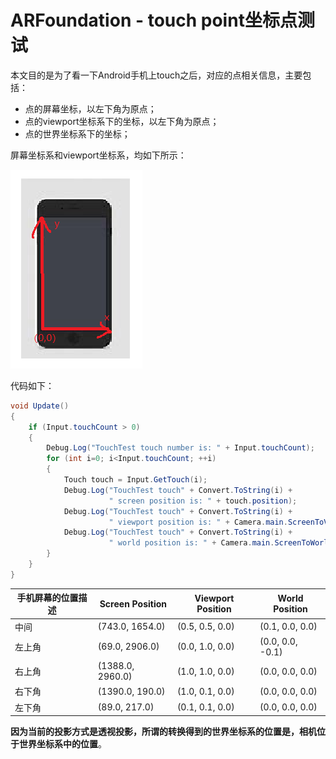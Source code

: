 # ARFoundation - touch point坐标点测试

本文目的是为了看一下Android手机上touch之后，对应的点相关信息，主要包括：

- 点的屏幕坐标，以左下角为原点；
- 点的viewport坐标系下的坐标，以左下角为原点；
- 点的世界坐标系下的坐标；

屏幕坐标系和viewport坐标系，均如下所示：

![](./image/arfoundation-position.png)

代码如下：

```c#
void Update()
{
    if (Input.touchCount > 0)
    {
        Debug.Log("TouchTest touch number is: " + Input.touchCount);
        for (int i=0; i<Input.touchCount; ++i)
        {
            Touch touch = Input.GetTouch(i);
            Debug.Log("TouchTest touch" + Convert.ToString(i) + 
                      " screen position is: " + touch.position);
            Debug.Log("TouchTest touch" + Convert.ToString(i) + 
                      " viewport position is: " + Camera.main.ScreenToViewportPoint(touch.position));
            Debug.Log("TouchTest touch" + Convert.ToString(i) + 
                      " world position is: " + Camera.main.ScreenToWorldPoint(touch.position));
        }
    }
}
```

| 手机屏幕的位置描述 | Screen Position  | Viewport Position | World Position   |
| ------------------ | ---------------- | ----------------- | ---------------- |
| 中间               | (743.0, 1654.0)  | (0.5, 0.5, 0.0)   | (0.1, 0.0, 0.0)  |
| 左上角             | (69.0, 2906.0)   | (0.0, 1.0, 0.0)   | (0.0, 0.0, -0.1) |
| 右上角             | (1388.0, 2960.0) | (1.0, 1.0, 0.0)   | (0.0, 0.0, 0.0)  |
| 右下角             | (1390.0, 190.0)  | (1.0, 0.1, 0.0)   | (0.0, 0.0, 0.0)  |
| 左下角             | (89.0, 217.0)    | (0.1, 0.1, 0.0)   | (0.0, 0.0, 0.0)  |

**因为当前的投影方式是透视投影，所谓的转换得到的世界坐标系的位置是，相机位于世界坐标系中的位置**。